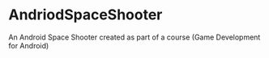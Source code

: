 # AndriodSpaceShooter
An Android Space Shooter created as part of a course (Game Development for Android)
